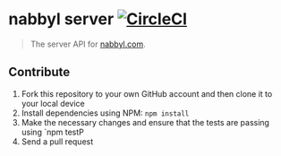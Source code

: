 # nabbyl server [![CircleCI](https://circleci.com/gh/fernahh/nabbyl-server.svg?style=svg)](https://circleci.com/gh/fernahh/nabbyl-server)

> The server API for [nabbyl.com](nabbyl.com).

## Contribute

1. Fork this repository to your own GitHub account and then clone it to your local device
2. Install dependencies using NPM: `npm install`
3. Make the necessary changes and ensure that the tests are passing using `npm testP 
4. Send a pull request
